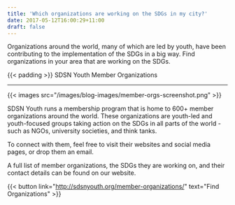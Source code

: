 ```yaml
---
title: 'Which organizations are working on the SDGs in my city?'
date: 2017-05-12T16:00:29+11:00
draft: false
---
```


Organizations around the world, many of which are led by youth, have been contributing to the implementation of the SDGs in a big way. Find organizations in your area that are working on the SDGs.

{{< padding >}}
SDSN Youth Member Organizations

---

{{< images src="/images/blog-images/member-orgs-screenshot.png" >}}

SDSN Youth runs a membership program that is home to 600+ member organizations around the world. These organizations are youth-led and youth-focused groups taking action on the SDGs in all parts of the world - such as NGOs, university societies, and think tanks.

To connect with them, feel free to visit their websites and social media pages, or drop them an email.

A full list of member organizations, the SDGs they are working on, and their contact details can be found on our website.

{{< button link="http://sdsnyouth.org/member-organizations/" text="Find Organizations" >}}
